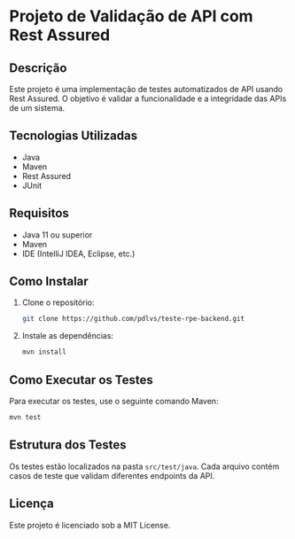 # Projeto de Validação de API com Rest Assured

## Descrição
Este projeto é uma implementação de testes automatizados de API usando Rest Assured. O objetivo é validar a funcionalidade e a integridade das APIs de um sistema.

## Tecnologias Utilizadas
- Java
- Maven
- Rest Assured
- JUnit

## Requisitos
- Java 11 ou superior
- Maven
- IDE (IntelliJ IDEA, Eclipse, etc.)

## Como Instalar
1. Clone o repositório:
   ```bash
   git clone https://github.com/pdlvs/teste-rpe-backend.git
   ```
2. Instale as dependências:
   ```bash
   mvn install
   ```

## Como Executar os Testes
Para executar os testes, use o seguinte comando Maven:
```bash
mvn test
```

## Estrutura dos Testes
Os testes estão localizados na pasta `src/test/java`. Cada arquivo contém casos de teste que validam diferentes endpoints da API.

## Licença
Este projeto é licenciado sob a MIT License.


